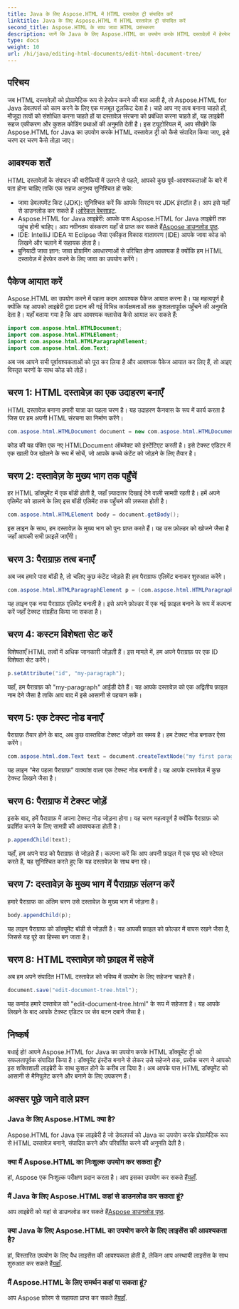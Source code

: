 ```yaml
---
title: Java के लिए Aspose.HTML में HTML दस्तावेज़ ट्री संपादित करें
linktitle: Java के लिए Aspose.HTML में HTML दस्तावेज़ ट्री संपादित करें
second_title: Aspose.HTML के साथ जावा HTML प्रसंस्करण
description: जानें कि Java के लिए Aspose.HTML का उपयोग करके HTML दस्तावेज़ों में हेरफेर कैसे करें। कुशल सामग्री प्रबंधन के लिए चरण-दर-चरण मार्गदर्शिका।
type: docs
weight: 10
url: /hi/java/editing-html-documents/edit-html-document-tree/
---
```

## परिचय
जब HTML दस्तावेज़ों को प्रोग्रामेटिक रूप से हेरफेर करने की बात आती है, तो Aspose.HTML for Java डेवलपर्स को काम करने के लिए एक मज़बूत टूलकिट देता है। चाहे आप नए तत्व बनाना चाहते हों, मौजूदा तत्वों को संशोधित करना चाहते हों या दस्तावेज़ संरचना को प्रबंधित करना चाहते हों, यह लाइब्रेरी सहज एकीकरण और कुशल कोडिंग प्रथाओं की अनुमति देती है। इस ट्यूटोरियल में, आप सीखेंगे कि Aspose.HTML for Java का उपयोग करके HTML दस्तावेज़ ट्री को कैसे संपादित किया जाए, इसे चरण दर चरण कैसे तोड़ा जाए।
## आवश्यक शर्तें
HTML दस्तावेज़ों के संपादन की बारीकियों में उतरने से पहले, आपको कुछ पूर्व-आवश्यकताओं के बारे में पता होना चाहिए ताकि एक सहज अनुभव सुनिश्चित हो सके:
-  जावा डेवलपमेंट किट (JDK): सुनिश्चित करें कि आपके सिस्टम पर JDK इंस्टॉल है। आप इसे यहाँ से डाउनलोड कर सकते हैं।[ओरेकल वेबसाइट](https://www.oracle.com/java/technologies/javase-jdk11-downloads.html).
-  Aspose.HTML for Java लाइब्रेरी: आपके पास Aspose.HTML for Java लाइब्रेरी तक पहुंच होनी चाहिए। आप नवीनतम संस्करण यहाँ से प्राप्त कर सकते हैं[Aspose डाउनलोड पृष्ठ](https://releases.aspose.com/html/java/).
- IDE: IntelliJ IDEA या Eclipse जैसा एकीकृत विकास वातावरण (IDE) आपके जावा कोड को लिखने और चलाने में सहायक होता है।
- बुनियादी जावा ज्ञान: जावा प्रोग्रामिंग अवधारणाओं से परिचित होना आवश्यक है क्योंकि हम HTML दस्तावेज़ में हेरफेर करने के लिए जावा का उपयोग करेंगे।
## पैकेज आयात करें
Aspose.HTML का उपयोग करने में पहला कदम आवश्यक पैकेज आयात करना है। यह महत्वपूर्ण है क्योंकि यह आपको लाइब्रेरी द्वारा प्रदान की गई विभिन्न कार्यक्षमताओं तक कुशलतापूर्वक पहुँचने की अनुमति देता है। यहाँ बताया गया है कि आप आवश्यक क्लासेस कैसे आयात कर सकते हैं:
```java
import com.aspose.html.HTMLDocument;
import com.aspose.html.HTMLElement;
import com.aspose.html.HTMLParagraphElement;
import com.aspose.html.dom.Text;
```
अब जब आपने सभी पूर्वावश्यकताओं को पूरा कर लिया है और आवश्यक पैकेज आयात कर लिए हैं, तो आइए विस्तृत चरणों के साथ कोड को तोड़ें।
## चरण 1: HTML दस्तावेज़ का एक उदाहरण बनाएँ
HTML दस्तावेज़ बनाना हमारी यात्रा का पहला चरण है। यह उदाहरण कैनवास के रूप में कार्य करता है जिस पर हम अपनी HTML संरचना का निर्माण करेंगे। 
```java
com.aspose.html.HTMLDocument document = new com.aspose.html.HTMLDocument();
```
कोड की यह पंक्ति एक नए HTMLDocument ऑब्जेक्ट को इंस्टेंटिएट करती है। इसे टेक्स्ट एडिटर में एक खाली पेज खोलने के रूप में सोचें, जो आपके कच्चे कंटेंट को जोड़ने के लिए तैयार है।
## चरण 2: दस्तावेज़ के मुख्य भाग तक पहुँचें
हर HTML डॉक्यूमेंट में एक बॉडी होती है, जहाँ ज़्यादातर दिखाई देने वाली सामग्री रहती है। हमें अपने एलिमेंट को डालने के लिए इस बॉडी एलिमेंट तक पहुँचने की ज़रूरत होती है।
```java
com.aspose.html.HTMLElement body = document.getBody();
```
इस लाइन के साथ, हम दस्तावेज़ के मुख्य भाग को पुनः प्राप्त करते हैं। यह उस फ़ोल्डर को खोजने जैसा है जहाँ आपकी सभी फ़ाइलें जाएँगी।
## चरण 3: पैराग्राफ़ तत्व बनाएँ
अब जब हमारे पास बॉडी है, तो चलिए कुछ कंटेंट जोड़ते हैं! हम पैराग्राफ एलिमेंट बनाकर शुरुआत करेंगे।
```java
com.aspose.html.HTMLParagraphElement p = (com.aspose.html.HTMLParagraphElement) document.createElement("p");
```
यह लाइन एक नया पैराग्राफ़ एलिमेंट बनाती है। इसे अपने फ़ोल्डर में एक नई फ़ाइल बनाने के रूप में कल्पना करें जहाँ टेक्स्ट संग्रहीत किया जा सकता है।
## चरण 4: कस्टम विशेषता सेट करें
विशेषताएँ HTML तत्वों में अधिक जानकारी जोड़ती हैं। इस मामले में, हम अपने पैराग्राफ़ पर एक ID विशेषता सेट करेंगे।
```java
p.setAttribute("id", "my-paragraph");
```
यहाँ, हम पैराग्राफ़ को "my-paragraph" आईडी देते हैं। यह आपके दस्तावेज़ को एक अद्वितीय फ़ाइल नाम देने जैसा है ताकि आप बाद में इसे आसानी से पहचान सकें।
## चरण 5: एक टेक्स्ट नोड बनाएँ
पैराग्राफ़ तैयार होने के बाद, अब कुछ वास्तविक टेक्स्ट जोड़ने का समय है। हम टेक्स्ट नोड बनाकर ऐसा करेंगे।
```java
com.aspose.html.dom.Text text = document.createTextNode("my first paragraph");
```
यह लाइन “मेरा पहला पैराग्राफ़” वाक्यांश वाला एक टेक्स्ट नोड बनाती है। यह आपके दस्तावेज़ में कुछ टेक्स्ट लिखने जैसा है।
## चरण 6: पैराग्राफ में टेक्स्ट जोड़ें
इसके बाद, हमें पैराग्राफ़ में अपना टेक्स्ट नोड जोड़ना होगा। यह चरण महत्वपूर्ण है क्योंकि पैराग्राफ़ को प्रदर्शित करने के लिए सामग्री की आवश्यकता होती है।
```java
p.appendChild(text);
```
यहाँ, हम अपने पाठ को पैराग्राफ़ से जोड़ते हैं। कल्पना करें कि आप अपनी फ़ाइल में एक पृष्ठ को स्टेपल करते हैं, यह सुनिश्चित करते हुए कि यह दस्तावेज़ के साथ बना रहे।
## चरण 7: दस्तावेज़ के मुख्य भाग में पैराग्राफ़ संलग्न करें
हमारे पैराग्राफ का अंतिम चरण उसे दस्तावेज़ के मुख्य भाग में जोड़ना है। 
```java
body.appendChild(p);
```
यह लाइन पैराग्राफ को डॉक्यूमेंट बॉडी से जोड़ती है। यह आपकी फ़ाइल को फ़ोल्डर में वापस रखने जैसा है, जिससे यह पूरे का हिस्सा बन जाता है।
## चरण 8: HTML दस्तावेज़ को फ़ाइल में सहेजें
अब हम अपने संपादित HTML दस्तावेज़ को भविष्य में उपयोग के लिए सहेजना चाहते हैं। 
```java
document.save("edit-document-tree.html");
```
यह कमांड हमारे दस्तावेज़ को "edit-document-tree.html" के रूप में सहेजता है। यह आपके लिखने के बाद आपके टेक्स्ट एडिटर पर सेव बटन दबाने जैसा है।
## निष्कर्ष
बधाई हो! आपने Aspose.HTML for Java का उपयोग करके HTML डॉक्यूमेंट ट्री को सफलतापूर्वक संपादित किया है। डॉक्यूमेंट इंस्टेंस बनाने से लेकर उसे सहेजने तक, प्रत्येक चरण ने आपको इस शक्तिशाली लाइब्रेरी के साथ कुशल होने के करीब ला दिया है। अब आपके पास HTML डॉक्यूमेंट को आसानी से मैनिपुलेट करने और बनाने के लिए उपकरण हैं।

## अक्सर पूछे जाने वाले प्रश्न
### Java के लिए Aspose.HTML क्या है?
Aspose.HTML for Java एक लाइब्रेरी है जो डेवलपर्स को Java का उपयोग करके प्रोग्रामेटिक रूप से HTML दस्तावेज़ बनाने, संपादित करने और परिवर्तित करने की अनुमति देती है।
### क्या मैं Aspose.HTML का निःशुल्क उपयोग कर सकता हूँ?
 हां, Aspose एक निःशुल्क परीक्षण प्रदान करता है। आप इसका उपयोग कर सकते हैं[यहाँ](https://releases.aspose.com/).
### मैं Java के लिए Aspose.HTML कहां से डाउनलोड कर सकता हूं?
 आप लाइब्रेरी को यहां से डाउनलोड कर सकते हैं[Aspose डाउनलोड पृष्ठ](https://releases.aspose.com/html/java/).
### क्या Java के लिए Aspose.HTML का उपयोग करने के लिए लाइसेंस की आवश्यकता है?
 हां, विस्तारित उपयोग के लिए वैध लाइसेंस की आवश्यकता होती है, लेकिन आप अस्थायी लाइसेंस के साथ शुरुआत कर सकते हैं[यहाँ](https://purchase.aspose.com/temporary-license/).
### मैं Aspose.HTML के लिए समर्थन कहां पा सकता हूं?
 आप Aspose फ़ोरम से सहायता प्राप्त कर सकते हैं[यहाँ](https://forum.aspose.com/c/html/29).